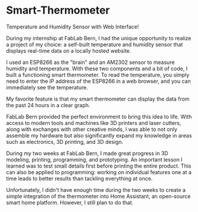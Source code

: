 # Smart-Thermometer
Temperature and Humidity Sensor with Web Interface!

During my internship at FabLab Bern, I had the unique opportunity to realize a project of my choice: a self-built temperature and humidity sensor that displays real-time data on a locally hosted website.

I used an ESP8266 as the "brain" and an AM2302 sensor to measure humidity and temperature. With these two components and a bit of code, I built a functioning smart thermometer. To read the temperature, you simply need to enter the IP address of the ESP8266 in a web browser, and you can immediately see the temperature.

My favorite feature is that my smart thermometer can display the data from the past 24 hours in a clear graph.

FabLab Bern provided the perfect environment to bring this idea to life. With access to modern tools and machines like 3D printers and laser cutters, along with exchanges with other creative minds, I was able to not only assemble my hardware but also significantly expand my knowledge in areas such as electronics, 3D printing, and 3D design.

During my two weeks at FabLab Bern, I made great progress in 3D modeling, printing, programming, and prototyping. An important lesson I learned was to test small details first before printing the entire product. This can also be applied to programming: working on individual features one at a time leads to better results than tackling everything at once.

Unfortunately, I didn't have enough time during the two weeks to create a simple integration of the thermometer into Home Assistant, an open-source smart home platform. However, I still plan to do that.


